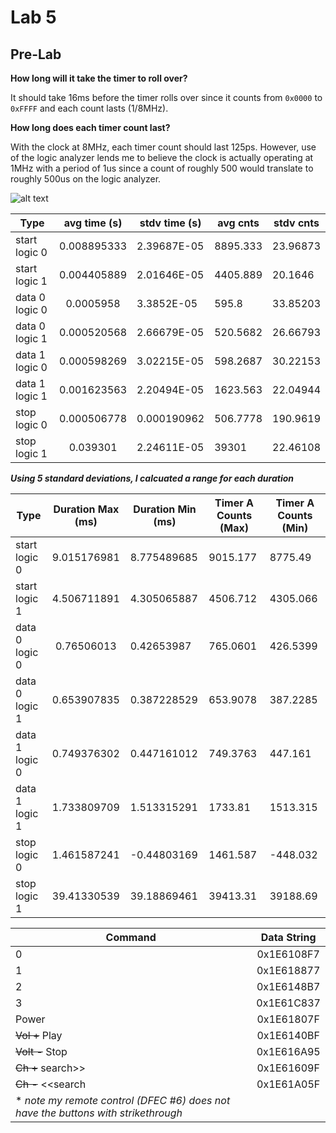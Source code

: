 Lab 5
====

## Pre-Lab

**How long will it take the timer to roll over?**

It should take 16ms before the timer rolls over since it counts from `0x0000` to `0xFFFF` and each count lasts (1/8MHz).

**How long does each timer count last?**

With the clock at 8MHz, each timer count should last 125ps. However, use of the logic analyzer lends me to believe the clock is actually operating at 1MHz with a period of 1us since a count of roughly 500 would translate to roughly 500us on the logic analyzer.

![alt text](http://i.imgur.com/rKiKi6n.png "GO ARMY, BEAT AIR FORCE")

|  Type          | avg time (s) | stdv time (s) | avg cnts | stdv cnts |
|----------------|:------------:|---------------|----------|-----------|
| start logic 0  | 0.008895333  | 2.39687E-05   | 8895.333 | 23.96873  |
| start logic 1  | 0.004405889  | 2.01646E-05   | 4405.889 | 20.1646   |
| data 0 logic 0 | 0.0005958    | 3.3852E-05    | 595.8    | 33.85203  |
| data 0 logic 1 | 0.000520568  | 2.66679E-05   | 520.5682 | 26.66793  |
| data 1 logic 0 | 0.000598269  | 3.02215E-05   | 598.2687 | 30.22153  |
| data 1 logic 1 | 0.001623563  | 2.20494E-05   | 1623.563 | 22.04944  |
| stop logic 0   | 0.000506778  | 0.000190962   | 506.7778 | 190.9619  |
| stop logic 1   | 0.039301     | 2.24611E-05   | 39301    | 22.46108  |

***Using 5 standard deviations, I calcuated a range for each duration***


|  Type          | Duration Max (ms) | Duration Min (ms) | Timer A Counts (Max) | Timer A Counts (Min) |
|----------------|:-----------------:|-------------------|----------------------|----------------|
| start logic 0  | 9.015176981       | 8.775489685       | 9015.177             | 8775.49        |
| start logic 1  | 4.506711891       | 4.305065887       | 4506.712             | 4305.066       |
| data 0 logic 0 | 0.76506013        | 0.42653987        | 765.0601             | 426.5399       |
| data 0 logic 1 | 0.653907835       | 0.387228529       | 653.9078             | 387.2285       |
| data 1 logic 0 | 0.749376302       | 0.447161012       | 749.3763             | 447.161        |
| data 1 logic 1 | 1.733809709       | 1.513315291       | 1733.81              | 1513.315       |
| stop logic 0   | 1.461587241       | -0.44803169       | 1461.587             | -448.032       |
| stop logic 1   | 39.41330539       | 39.18869461       | 39413.31             | 39188.69       |

| Command  |           Data String           |
|----------|:-------------------------------:|
| 0        | 0x1E6108F7 |
| 1        | 0x1E618877 |
| 2        | 0x1E6148B7 |
| 3        | 0x1E61C837 |
| Power      | 0x1E61807F |
| ~~Vol +~~ Play     | 0x1E6140BF |
| ~~Volt -~~ Stop     | 0x1E616A95 |
| ~~Ch +~~ search>> | 0x1E61609F |
| ~~Ch -~~ <<search | 0x1E61A05F |
| * *note my remote control (DFEC #6) does not have the buttons with strikethrough* |
